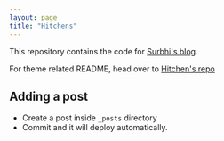 ```yaml
---
layout: page
title: "Hitchens"
---
```


This repository contains the code for [Surbhi's blog](https://surbhigoel77.github.io/). 

For theme related README, head over to [Hitchen's repo](https://github.com/patdryburgh/hitchens)


## Adding a post

- Create a post inside `_posts` directory
- Commit and it will deploy automatically.
